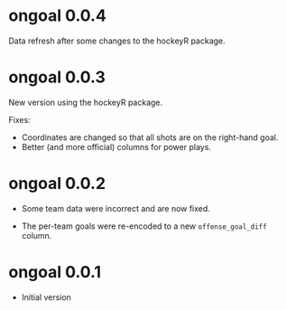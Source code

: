 # ongoal 0.0.4

Data refresh after some changes to the hockeyR package. 

# ongoal 0.0.3

New version using the hockeyR package. 

Fixes: 

* Coordinates are changed so that all shots are on the right-hand goal.
* Better (and more official) columns for power plays. 

# ongoal 0.0.2

* Some team data were incorrect and are now fixed. 

* The per-team goals were re-encoded to a new `offense_goal_diff` column.

# ongoal 0.0.1

* Initial version

